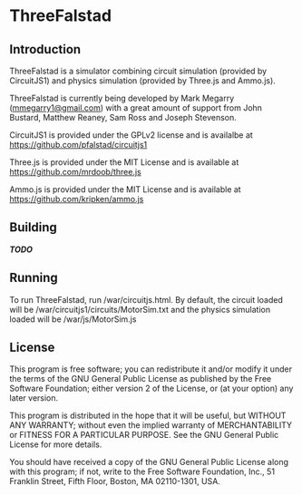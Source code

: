 # ThreeFalstad

## Introduction

ThreeFalstad is a simulator combining circuit simulation (provided by CircuitJS1) and physics simulation (provided by Three.js and Ammo.js). 

ThreeFalstad is currently being developed by Mark Megarry (mmegarry1@gmail.com) with a great amount of support from John Bustard, Matthew Reaney, Sam Ross and Joseph Stevenson.

CircuitJS1 is provided under the GPLv2 license and is availalbe at https://github.com/pfalstad/circuitjs1

Three.js is provided under the MIT License and is available at https://github.com/mrdoob/three.js 

Ammo.js is provided under the MIT License and is available at https://github.com/kripken/ammo.js

## Building
***TODO***

## Running
To run ThreeFalstad, run /war/circuitjs.html.  By default, the circuit loaded will be /war/circuitjs1/circuits/MotorSim.txt and the physics simulation loaded will be /war/js/MotorSim.js


## License

This program is free software; you can redistribute it and/or
modify it under the terms of the GNU General Public License
as published by the Free Software Foundation; either version 2
of the License, or (at your option) any later version.

This program is distributed in the hope that it will be useful,
but WITHOUT ANY WARRANTY; without even the implied warranty of
MERCHANTABILITY or FITNESS FOR A PARTICULAR PURPOSE.  See the
GNU General Public License for more details.

You should have received a copy of the GNU General Public License
along with this program; if not, write to the Free Software
Foundation, Inc., 51 Franklin Street, Fifth Floor, Boston, MA  02110-1301, USA.
